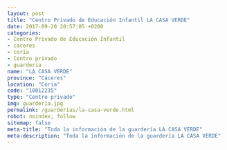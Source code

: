 ```yaml
---
layout: post
title: "Centro Privado de Educación Infantil LA CASA VERDE"
date: 2017-09-20 20:57:05 +0200
categories:
- Centro Privado de Educación Infantil
- caceres
- coria
- Centro privado
- guarderia
name: "LA CASA VERDE"
province: "Cáceres"
location: "Coria"
code: "10012235"
type: "Centro privado"
img: guarderia.jpg
permalink: /guarderias/la-casa-verde.html
robot: noindex, follow
sitemap: false
meta-title: "Toda la información de la guardería LA CASA VERDE"
meta-description: "Toda la información de la guardería LA CASA VERDE"
---
```

